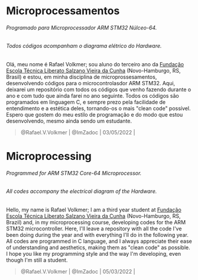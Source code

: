 # Microprocessamentos
###### Programado para Microprocessador ARM STM32 Núlceo-64.
###### Todos códigos acompanham o diagrama elétrico do Hardware.

Olá, meu nome é Rafael Volkmer; sou aluno do terceiro ano da [Fundação Escola Técnica Liberato Salzano Vieira da Cunha](https://www.liberato.com.br) (Novo-Hamburgo, RS, Brasil) e estou, em minha disciplina de microprossesamentos, desenvolvendo códigos para o microcontrolasdor ARM STM32. Aqui, deixarei um repositório com todos os códigos que venho fazendo durante o ano e com tudo que ainda farei no ano seguinte. Todos os códigos são programados em linguagem C, e sempre prezo pela facilidade de entendimento e a estética deles, tornando-os o mais "clean code" possível. Espero que gostem do meu estilo de programação e do modo que estou desenvolvendo, mesmo ainda sendo um estudante.

> @Rafael.V.Volkmer | @ImZadoc | 03/05/2022 |

# Microprocessing
###### Programmed for ARM STM32 Core-64 Microprocessor.
###### All codes accompany the electrical diagram of the Hardware.

Hello, my name is Rafael Volkmer; I am a third year student at [Fundação Escola Técnica Liberato Salzano Vieira da Cunha](https://www.liberato.com.br) (Novo-Hamburgo, RS, Brazil) and, in my microprocessing course, developing codes for the ARM STM32 microcontroller. Here, I'll leave a repository with all the code I've been doing during the year and with everything I'll do in the following year. All codes are programmed in C language, and I always appreciate their ease of understanding and aesthetics, making them as "clean code" as possible. I hope you like my programming style and the way I'm developing, even though I'm still a student.

> @Rafael.V.Volkmer | @ImZadoc | 05/03/2022 |
